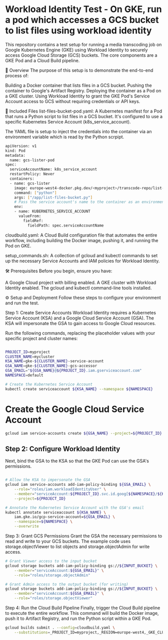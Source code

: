 
# Workload Identity Test - On GKE, run a pod which accesses a GCS bucket to list files using workload identity


This repository contains a test setup for running a media transcoding job on Google Kubernetes Engine (GKE) using Workload Identity to securely access Google Cloud Storage (GCS) buckets. The core components are a GKE Pod and a Cloud Build pipeline.

🚀 Overview
The purpose of this setup is to demonstrate the end-to-end process of:

Building a Docker container that lists files in a GCS bucket.
Pushing the container to Google's Artifact Registry.
Deploying the container as a Pod on a GKE cluster.
Using Workload Identity to grant the GKE Pod's Service Account access to GCS without requiring credentials or API keys.

📂 Included Files
list-files-bucket-pod.yaml: A Kubernetes manifest for a Pod that runs a Python script to list files in a GCS bucket.
It's configured to use a specific Kubernetes Service Account (k8s_service_account).

The YAML file is setup to inject the credentials into the container via an environment variable which is read by the Python scrpipt.

```bash
apiVersion: v1
kind: Pod
metadata:
  name: gcs-lister-pod
spec:
  serviceAccountName: k8s_service_account
  restartPolicy: Never
  containers:
  - name: gcs-lister
    image: europe-west4-docker.pkg.dev/<myproject>/transcode-repo/list-files-bucket:latest
    command: ["python"]
    args: ["/app/list-files-bucket.py"]
    # Pass the service account's name to the container as an environment variable using the Kubernetes Downward API
    env:
    - name: KUBERNETES_SERVICE_ACCOUNT
      valueFrom:
        fieldRef:
          fieldPath: spec.serviceAccountName
```


cloudbuild.yaml: A Cloud Build configuration file that automates the entire workflow, including building the Docker image, pushing it,
and running the Pod on GKE.

setup_commands.sh: A collection of gcloud and kubectl commands to set up the necessary Service Accounts and IAM policies for Workload Identity.

🛠️ Prerequisites
Before you begin, ensure you have:

A Google Cloud project with billing enabled.
A GKE cluster with Workload Identity enabled.
The gcloud and kubectl command-line tools installed.

⚙️ Setup and Deployment
Follow these steps to configure your environment and run the test.

Step 1: Create Service Accounts
Workload Identity requires a Kubernetes Service Account (KSA) and a Google Cloud Service Account (GSA).
The KSA will impersonate the GSA to gain access to Google Cloud resources.

Run the following commands, replacing the placeholder values with your specific project and cluster names:

```Bash

PROJECT_ID=myproject
CLUSTER_NAME=mycluster
KSA_NAME=gke-${CLUSTER_NAME}-service-account
GSA_NAME=gke-${CLUSTER_NAME}-gcs-accessor
GSA_EMAIL="${GSA_NAME}@${PROJECT_ID}.iam.gserviceaccount.com"
NAMESPACE=default

# Create the Kubernetes Service Account
kubectl create serviceaccount ${KSA_NAME} --namespace ${NAMESPACE}
```

# Create the Google Cloud Service Account
```bash
gcloud iam service-accounts create ${GSA_NAME} --project=${PROJECT_ID}
```
## Step 2: Configure Workload Identity
Next, bind the GSA to the KSA so that the GKE Pod can use the GSA's permissions.

```Bash

# Allow the KSA to impersonate the GSA
gcloud iam service-accounts add-iam-policy-binding ${GSA_EMAIL} \
    --role="roles/iam.workloadIdentityUser" \
    --member="serviceAccount:${PROJECT_ID}.svc.id.goog[${NAMESPACE}/${KSA_NAME}]" \
    --project=${PROJECT_ID}

# Annotate the Kubernetes Service Account with the GSA's email
kubectl annotate serviceaccount ${KSA_NAME} \
    iam.gke.io/gcp-service-account=${GSA_EMAIL} \
    --namespace=${NAMESPACE} \
    --overwrite
```

Step 3: Grant GCS Permissions
Grant the GSA the necessary permissions to read and write to your GCS buckets.
The example code uses storage.objectViewer to list objects and storage.objectAdmin for write access.

```Bash
# Grant Viewer access to the input bucket
gcloud storage buckets add-iam-policy-binding gs://${INPUT_BUCKET} \
    --member="serviceAccount:${GSA_EMAIL}" \
    --role="roles/storage.objectAdmin"

# Grant Admin access to the output bucket (for writing)
gcloud storage buckets add-iam-policy-binding gs://${INPUT_BUCKET} \
    --member="serviceAccount:${GSA_EMAIL}" \
    --role="roles/storage.objectViewer"
```

Step 4: Run the Cloud Build Pipeline
Finally, trigger the Cloud Build pipeline to execute the entire workflow. This command will build the Docker image, push it to Artifact Registry, and run the Python script within a GKE Pod.

```Bash
gcloud builds submit . --config=cloudbuild.yaml \
    --substitutions=_PROJECT_ID=myproject,_REGION=europe-west4,_GKE_CLUSTER=mycluster
```
